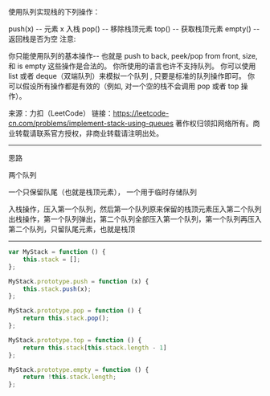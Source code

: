 使用队列实现栈的下列操作：

push(x) -- 元素 x 入栈
pop() -- 移除栈顶元素
top() -- 获取栈顶元素
empty() -- 返回栈是否为空
注意:

你只能使用队列的基本操作-- 也就是 push to back, peek/pop from front, size, 和 is empty 这些操作是合法的。
你所使用的语言也许不支持队列。 你可以使用 list 或者 deque（双端队列）来模拟一个队列 , 只要是标准的队列操作即可。
你可以假设所有操作都是有效的（例如, 对一个空的栈不会调用 pop 或者 top 操作）。

来源：力扣（LeetCode）
链接：https://leetcode-cn.com/problems/implement-stack-using-queues
著作权归领扣网络所有。商业转载请联系官方授权，非商业转载请注明出处。

---

思路

两个队列

一个只保留队尾（也就是栈顶元素），
一个用于临时存储队列

入栈操作，压入第一个队列，然后第一个队列原来保留的栈顶元素压入第二个队列
出栈操作，第一个队列弹出，第二个队列全部压入第一个队列，第一个队列再压入第二个队列，只留队尾元素，也就是栈顶

---

```javascript
var MyStack = function () {
    this.stack = [];
};

MyStack.prototype.push = function (x) {
    this.stack.push(x);
};

MyStack.prototype.pop = function () {
    return this.stack.pop();
};

MyStack.prototype.top = function () {
    return this.stack[this.stack.length - 1]
};

MyStack.prototype.empty = function () {
    return !this.stack.length;
};
```
